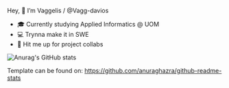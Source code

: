 Hey, 👋 I’m Vaggelis / @Vagg-davios
- 🎓 Currently studying Applied Informatics @ UOM 
- 💻 Trynna make it in SWE
- 📩 Hit me up for project collabs 

![Anurag's GitHub stats](https://github-readme-stats.vercel.app/api?username=Vagg-davios&show_icons=true&theme=tokyonight)

Template can be found on: https://github.com/anuraghazra/github-readme-stats
<!---
Vagg-davios/Vagg-davios is a ✨ special ✨ repository because its `README.md` (this file) appears on your GitHub profile.
You can click the Preview link to take a look at your changes.
--->
